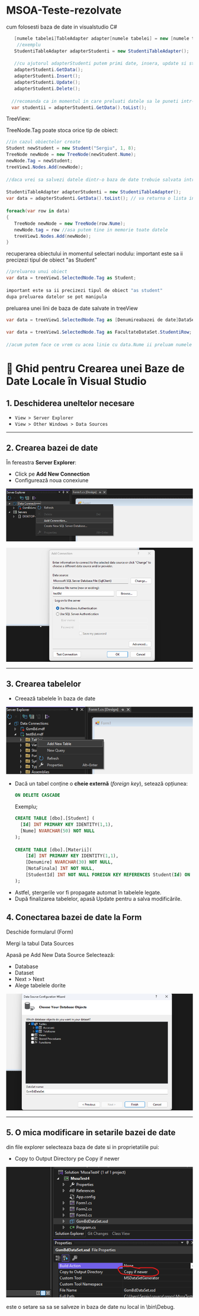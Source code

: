 # MSOA-Teste-rezolvate

cum folosesti baza de date in visualstudio C#
  ```C#
     [numele tabelei]TableAdapter adapter[numele tabelei] = new [numele tabelei]TableAdapter();
      //exemplu
     StudentiTableAdapter adapterStudenti = new StudentiTableAdapter();

     //cu ajutorul adapterStudenti putem primi date, insera, update si sterge
     adapterStudenti.GetData();
     adapterStudenti.Insert();
     adapterStudenti.Update();
     adapterStudenti.Delete();
  
    //recomanda ca in momentul in care preluati datele sa le puneti intr-o lista sa fie mult mia usor de manipulat
    var studentii = adapterStudenti.GetData().toList();
  
  ```
TreeView:

TreeNode.Tag poate stoca orice tip de obiect:
 ```C#
//in cazul obiectelor create
Student newStudent = new Student("Sergiu", 1, 8);
TreeNode newNode = new TreeNode(newStudent.Nume);  
newNode.Tag = newStudent;                          
treeView1.Nodes.Add(newNode);

//daca vrei sa salvezi datele dintr-o baza de date trebuie salvata intreaga linie in .tag

 StudentiTableAdapter adapterStudenti = new StudentiTableAdapter();
 var data = adapterStudenti.GetData().toList(); // va returna o lista intreaga cu toate linile
 
foreach(var row in data)
{
	TreeNode newNode = new TreeNode(row.Nume);
	newNode.tag = row //asa putem tine in memorie toate datele
	treeView1.Nodes.Add(newNode);
}
```

recuperarea obiectului in momentul selectari nodulu:
important este sa ii precizezi tipul de obiect "as Student"
 ```C#
//preluarea unui obiect
var data = treeView1.SelectedNode.Tag as Student;

important este sa ii precizezi tipul de obiect "as student"
dupa preluarea datelor se pot manipula
```

preluarea unei lini de baza de date salvate in treeView
 ```C#
var data = treeView1.SelectedNode.Tag as [Denumireabazei de date]DataSet.[Denumirea tabelului]Row;

var data = treeView1.SelectedNode.Tag as FacultateDataSet.StudentiRow; //pentru a spune explicit ce tip de data este

//acum putem face ce vrem cu acea linie cu data.Nume ii preluam numele din linie data.Id data.An etc 
```





# 📘 Ghid pentru Crearea unei Baze de Date Locale în Visual Studio

## 1. Deschiderea uneltelor necesare
- `View > Server Explorer`
- `View > Other Windows > Data Sources`

---

## 2. Crearea bazei de date
În fereastra **Server Explorer**:
- Click pe **Add New Connection**
- Configurează noua conexiune

![imagine](ImaginiReadMe/CreateDataBase.png) <!-- înlocuiește cu URL sau path către imagine -->

![imagine](ImaginiReadMe/ConfigurareDataBase.png)

---

## 3. Crearea tabelelor
- Creează tabelele în baza de date

![imagine](ImaginiReadMe/CreateTable.png)

- Dacă un tabel conține o **cheie externă** (*foreign key*), setează opțiunea:
  ```sql
  ON DELETE CASCADE
  ```
  Exemplu;
  ```sql
  CREATE TABLE [dbo].[Student] (
    [Id] INT PRIMARY KEY IDENTITY(1,1),
    [Nume] NVARCHAR(50) NOT NULL
  );
  
  CREATE TABLE [dbo].[Materii](
      [Id] INT PRIMARY KEY IDENTITY(1,1),
      [Denumire] NVARCHAR(30) NOT NULL,
      [NotaFinala] INT NOT NULL,
      [StudentId] INT NOT NULL FOREIGN KEY REFERENCES Student(Id) ON DELETE CASCADE
  );
  ```
- Astfel, ștergerile vor fi propagate automat în tabelele legate.
- După finalizarea tabelelor, apasă Update pentru a salva modificările.

## 4. Conectarea bazei de date la Form
Deschide formularul (Form)

Mergi la tabul Data Sources

Apasă pe Add New Data Source
Selectează:
- Database
- Dataset
- Next > Next
- Alege tabelele dorite

![imagine](ImaginiReadMe/SelectareTabele.png)

---
## 5. O mica modificare in setarile bazei de date
din file explorer selecteaza baza de date si in proprietatiile pui:
- Copy to Output Directory pe Copy if newer

![imagine](ImaginiReadMe/CopyIfNever.png)

este o setare sa sa se salveze in baza de date nu local in \bin\Debug.
